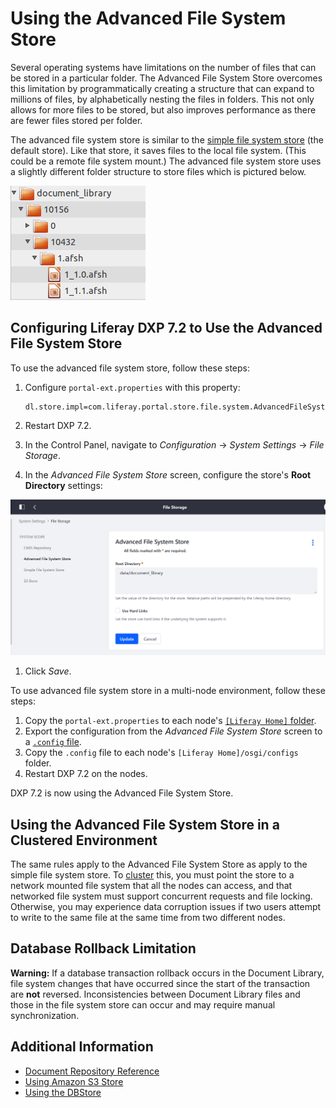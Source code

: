 # Using the Advanced File System Store

Several operating systems have limitations on the number of files that can be stored in a particular folder. The Advanced File System Store overcomes this limitation by programmatically creating a structure that can expand to millions of files, by alphabetically nesting the files in folders. This not only allows for more files to be stored, but also improves performance as there are fewer files stored per folder.

The advanced file system store is similar to the [simple file system store](./using-the-simple-file-system-store.md) (the default store). Like that store, it saves files to the local file system. (This could be a remote file system mount.) The advanced file system store uses a slightly different folder structure to store files which is pictured below.

![Figure 1: The advanced file system store creates a more nested folder structure than the file system store.](./using-the-advanced-file-system-store/images/01.png)

## Configuring Liferay DXP 7.2 to Use the Advanced File System Store

To use the advanced file system store, follow these steps:

1. Configure `portal-ext.properties` with this property:

    ```
    dl.store.impl=com.liferay.portal.store.file.system.AdvancedFileSystemStore
    ```

1. Restart DXP 7.2.

1. In the Control Panel, navigate to *Configuration* &rarr; *System Settings* &rarr; *File Storage*.

1. In the *Advanced File System Store* screen, configure the store's **Root Directory** settings:

![Advanced File System Store Configuration Page](././using-the-advanced-file-system-store/images/02.png)

1. Click _Save_.

To use advanced file system store in a multi-node environment, follow these steps:

1. Copy the `portal-ext.properties` to each node's [`[Liferay Home]` folder](https://help.liferay.com/hc/articles/360028712272-Liferay-Home).
1. Export the configuration from the *Advanced File System Store* screen to a [`.config` file](https://help.liferay.com/hc/articles/360029131651-Understanding-System-Configuration-Files).
1. Copy the `.config` file to each node's `[Liferay Home]/osgi/configs` folder.
1. Restart DXP 7.2 on the nodes.

DXP 7.2 is now using the Advanced File System Store.

## Using the Advanced File System Store in a Clustered Environment

The same rules apply to the Advanced File System Store as apply to the simple file system store. To [cluster](https://help.liferay.com/hc/articles/360029123831-Liferay-DXP-Clustering) this, you must point the store to a network mounted file system that all the nodes can access, and that networked file system must support concurrent requests and file locking. Otherwise, you may experience data corruption issues if two users attempt to write to the same file at the same time from two different nodes.

## Database Rollback Limitation

**Warning:** If a database transaction rollback occurs in the Document Library, file system changes that have occurred since the start of the transaction are **not** reversed. Inconsistencies between Document Library files and those in the file system store can occur and may require manual synchronization.

## Additional Information

* [Document Repository Reference](./document-repository-reference.md)
* [Using Amazon S3 Store](./using-amazon-s3-store.md)
* [Using the DBStore](./using-the-dbstore.md)
